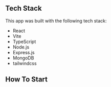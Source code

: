 
## Tech Stack

This app was built with the following tech stack:

- React
- Vite
- TypeScript
- Node.js
- Express.js
- MongoDB
- tailwindcss

## How To Start